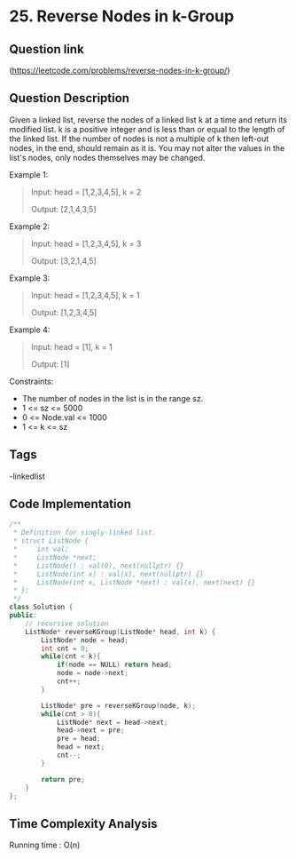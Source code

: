 # 25. Reverse Nodes in k-Group

## Question link
(https://leetcode.com/problems/reverse-nodes-in-k-group/)

## Question Description
Given a linked list, reverse the nodes of a linked list k at a time and return its modified list.
k is a positive integer and is less than or equal to the length of the linked list. 
If the number of nodes is not a multiple of k then left-out nodes, in the end, should remain as it is.
You may not alter the values in the list's nodes, only nodes themselves may be changed.

Example 1:

> Input: head = [1,2,3,4,5], k = 2
>
> Output: [2,1,4,3,5]

Example 2:
> Input: head = [1,2,3,4,5], k = 3
>
> Output: [3,2,1,4,5]

Example 3:
> Input: head = [1,2,3,4,5], k = 1
>
> Output: [1,2,3,4,5]

Example 4:
> Input: head = [1], k = 1
>
> Output: [1]

Constraints:
- The number of nodes in the list is in the range sz.
- 1 <= sz <= 5000
- 0 <= Node.val <= 1000
- 1 <= k <= sz

## Tags
-linkedlist

## Code Implementation
```c++
/**
 * Definition for singly-linked list.
 * struct ListNode {
 *     int val;
 *     ListNode *next;
 *     ListNode() : val(0), next(nullptr) {}
 *     ListNode(int x) : val(x), next(nullptr) {}
 *     ListNode(int x, ListNode *next) : val(x), next(next) {}
 * };
 */
class Solution {
public:
    // recursive solution
    ListNode* reverseKGroup(ListNode* head, int k) {
        ListNode* node = head;
        int cnt = 0;
        while(cnt < k){
            if(node == NULL) return head;
            node = node->next;
            cnt++;
        }

        ListNode* pre = reverseKGroup(node, k);
        while(cnt > 0){
            ListNode* next = head->next;
            head->next = pre;
            pre = head;
            head = next;
            cnt--;
        }

        return pre;
    }
};
```

## Time Complexity Analysis
Running time  : O(n)